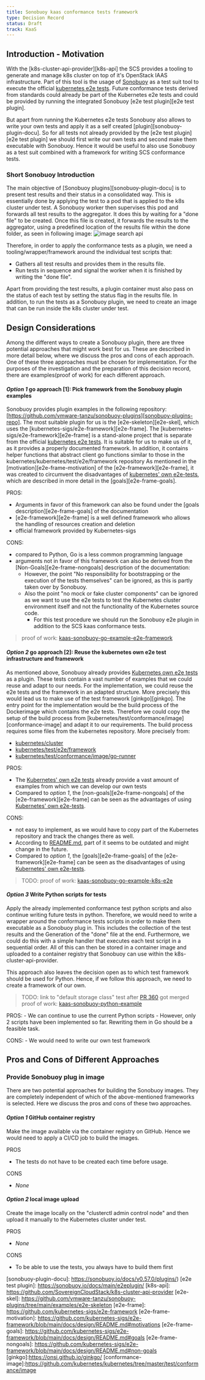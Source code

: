 ```yaml
---
title: Sonobuoy kaas conformance tests framework
type: Decision Record
status: Draft
track: KaaS
---
```


## Introduction - Motivation

With the [k8s-cluster-api-provider][k8s-api] the SCS provides a tooling to generate and manage k8s cluster on top of it's OpenStack IAAS infrastructure.
Part of this tool is the usage of [Sonobuoy][sonobuoy] as a test suit tool to execute the official [kubernetes e2e tests][k8s-e2e-tests].
Future conformance tests derived from standards could already be part of the Kubernetes e2e tests and could be provided by running the integrated Sonobuoy [e2e test plugin][e2e test plugin].

But apart from running the Kubernetes e2e tests Sonobuoy also allows to write your own tests and apply it as a self created [plugin][sonobuoy-plugin-docu].
So for all tests not already provided by the [e2e test plugin][e2e test plugin] we should first write our own tests and second make them executable with Sonobuoy.
Hence it would be useful to also use Sonobuoy as a test suit combined with a framework for writing SCS conformance tests.

### Short Sonobuoy Introduction

The main objective of [Sonobuoy plugins][sonobuoy-plugin-docu] is to present test results and their status in a consolidated way.
This is essentially done by applying the test to a pod that is applied to the k8s cluster under test.
A Sonobuoy worker then supervises this pod and forwards all test results to the aggregator.
It does this by waiting for a "done file" to be created. Once this file is created, it forwards the results to the aggregator, using a predefined location of the results file within the done folder, as seen in following image:
![image search api](https://sonobuoy.io/img/plugin-contract.png)

Therefore, in order to apply the conformance tests as a plugin, we need a tooling/wrapper/framework around the individual test scripts that:

* Gathers all test results and provides them in the results file.
* Run tests in sequence and signal the worker when it is finished by writing the "done file".

Apart from providing the test results, a plugin container must also pass on the status of each test by setting the status flag in the results file.
In addition, to run the tests as a Sonobuoy plugin, we need to create an image that can be run inside the k8s cluster under test.

## Design Considerations

Among the different ways to create a Sonobuoy plugin, there are three potential approaches that might work best for us.
These are described in more detail below, where we discuss the pros and cons of each approach.
One of these three approaches must be chosen for implementation.
For the purposes of the investigation and the preparation of this decision record, there are examples(proof of work) for each different approach.

#### _Option 1_ go approach [1]: Pick framework from the Sonobuoy plugin examples

Sonobuoy provides plugin examples in the following repository: [https://github.com/vmware-tanzu/sonobuoy-plugins][sonobuoy-plugins-repo].
The most suitable plugin for us is the [e2e-skeleton][e2e-skel], which uses the [kubernetes-sigs/e2e-framework][e2e-frame].
The [kubernetes-sigs/e2e-framework][e2e-frame] is a stand-alone project that is separate from the official [kubernetes e2e tests][k8s-e2e-tests].
It is suitable for us to make us of it, as it provides a properly documented framework.
In addition, it contains helper functions that abstract client go functions similar to those in the kubernetes/kubernetes/test/e2e/framework repository
As mentioned in the [motivation][e2e-frame-motivation] of the [e2e-framework][e2e-frame], it was created to circumvent the disadvantages of
[kubernetes' own e2e-tests][k8s-e2e-tests], which are described in more detail in the [goals][e2e-frame-goals].

PROS:
- Arguments in favor of this framework can also be found under the [goals description][e2e-frame-goals] of the documentation
- [e2e-framework][e2e-frame] is a well defined framework who allows the handling of resources creation and deletion
- official framework provided by Kubernetes-sigs

CONS:
- compared to Python, Go is a less common programming language
- arguments not in favor of this framework can also be derived from the [Non-Goals][e2e-frame-nongoals] description of the documentation:
  - However, the point "No responsibility for bootstrapping or the execution of the tests themselves" can be ignored, as this is partly taken over by Sonobuoy.
  - Also the point "no mock or fake cluster components" can be ignored as we want to use the e2e tests to test the Kubernetes cluster environment itself and not the functionality of the Kubernetes source code.
    - For this test procedure we should run the Sonobuoy e2e plugin in addition to the SCS kaas conformance tests.


> proof of work: [kaas-sonobuoy-go-example-e2e-framework](../Tests/kaas/kaas-sonobuoy-go-example-e2e-framework/)


#### _Option 2_ go approach [2]: Reuse the kubernetes own e2e test infrastructure and framework

As mentioned above, Sonobuoy already provides [Kubernetes own e2e tests][k8s-e2e-tests] as a plugin.
These tests contain a vast number of examples that we could reuse and adapt to our needs.
For the implementation, we could reuse the e2e tests and the framework in an adapted structure.
More precisely this would lead us to make use of the test framework [ginkgo][ginkgo].
The entry point for the implementation would be the build process of the Dockerimage which contains
the e2e tests. Therefore we could copy the setup of the build process from
[kubernetes/test/conformance/image][conformance-image] and adapt it to our requirements.
The build process requires some files from the kubernetes repository.
More precisely from:
  - [kubernetes/cluster](https://github.com/kubernetes/kubernetes/tree/master/cluster)
  - [kubernetes/test/e2e/framework](https://github.com/kubernetes/kubernetes/tree/master/test/e2e)
  - [kubernetes/test/conformance/image/go-runner](https://github.com/kubernetes/kubernetes/tree/master/test/conformance/image/go-runner)


PROS:
   - The [Kubernetes' own e2e tests][k8s-e2e-tests] already provide a vast amount of examples from which we can develop our own tests
   - Compared to _option 1_, the [non-goals][e2e-frame-nongoals] of the [e2e-framework][e2e-frame] can be seen as the advantages of using [Kubernetes' own e2e-tests][k8s-e2e-tests].


CONS:
  - not easy to implement, as we would have to copy part of the Kubernetes repository and track the changes there as well.
  - According to [README.md](https://github.com/kubernetes/kubernetes/tree/master/cluster#readme), part of it seems to be outdated and might change in the future.
   - Compared to _option 1_, the [goals][e2e-frame-goals] of the [e2e-framework][e2e-frame] can be seen as the disadvantages of using [Kubernetes' own e2e-tests][k8s-e2e-tests].


> TODO: proof of work: [kaas-sonobuoy-go-example-k8s-e2e](../Tests/kaas/kaas-sonobuoy-go-example-k8s-e2e/)


#### _Option 3_ Write Python scripts for tests

Apply the already implemented conformance test python scripts and also continue
writing future tests in python. Therefore, we would need to write a wrapper
around the conformance tests scripts in order to make them executable as a
Sonobuoy plug in. This includes  the collection of the test results and the
Generation of the "done" file at the end. Furthermore, we could do this with a
simple handler that executes each test script in a sequential order. All of
this can then be stored in a container image and uploaded to a container
registry that Sonobuoy can use within the k8s-cluster-api-provider.

This approach also leaves the decision open as to which test framework should be
used for Python. Hence, if we follow this approach, we need to create a
framework of our own.

> TODO: link to "default storage class" test after [PR 360](https://github.com/SovereignCloudStack/standards/pull/360) got merged
> proof of work: [kaas-sonobuoy-python-example](../Tests/kaas/)


PROS:
    - We can continue to use the current Python scripts
        - However, only 2 scripts have been implemented so far. Rewriting them in Go should be a feasible task.

CONS:
    - We would need to write our own test framework


## Pros and Cons of Different Approaches


### Provide Sonobuoy plug in image

There are two potential approaches for building the Sonobuoy images.
They are completely independent of which of the above-mentioned frameworks is selected.
Here we discuss the pros and cons of these two approaches.

#### _Option 1_ GitHub container registry

Make the image available via the container registry on GitHub.
Hence we would need to apply a CI/CD job to build the images.


PROS
  - The tests do not have to be created each time before usage.

CONS
  - _None_

#### _Option 2_ local image upload

Create the image locally on the "clusterctl admin control node" and then upload it manually to the Kubernetes cluster under test.

PROS
  - _None_

CONS
  - To be able to use the tests, you always have to build them first


[k8s-e2e-tests]: https://github.com/kubernetes/kubernetes/tree/master/test/e2e
[sonobuoy]: https://sonobuoy.io/
[sonobuoy-plugins-repo]: https://github.com/vmware-tanzu/sonobuoy-plugins
[sonobuoy-plugin-docu]: https://sonobuoy.io/docs/v0.57.0/plugins/)
[e2e test plugin]: https://sonobuoy.io/docs/main/e2eplugin/
[k8s-api]: https://github.com/SovereignCloudStack/k8s-cluster-api-provider
[e2e-skel]: https://github.com/vmware-tanzu/sonobuoy-plugins/tree/main/examples/e2e-skeleton
[e2e-frame]: https://github.com/kubernetes-sigs/e2e-framework
[e2e-frame-motivation]: https://github.com/kubernetes-sigs/e2e-framework/blob/main/docs/design/README.md#motivations
[e2e-frame-goals]: https://github.com/kubernetes-sigs/e2e-framework/blob/main/docs/design/README.md#goals
[e2e-frame-nongoals]: https://github.com/kubernetes-sigs/e2e-framework/blob/main/docs/design/README.md#non-goals
[ginkgo]:https://onsi.github.io/ginkgo/
[conformance-image]:https://github.com/kubernetes/kubernetes/tree/master/test/conformance/image

